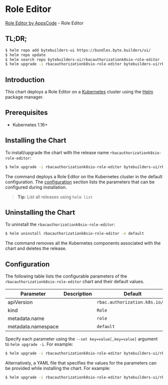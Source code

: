 # Role Editor

[Role Editor by AppsCode](https://byte.builders) - Role Editor

## TL;DR;

```bash
$ helm repo add bytebuilders-ui https://bundles.byte.builders/ui/
$ helm repo update
$ helm search repo bytebuilders-ui/rbacauthorizationk8sio-role-editor --version=v0.4.3
$ helm upgrade -i rbacauthorizationk8sio-role-editor bytebuilders-ui/rbacauthorizationk8sio-role-editor -n default --create-namespace --version=v0.4.3
```

## Introduction

This chart deploys a Role Editor on a [Kubernetes](http://kubernetes.io) cluster using the [Helm](https://helm.sh) package manager.

## Prerequisites

- Kubernetes 1.16+

## Installing the Chart

To install/upgrade the chart with the release name `rbacauthorizationk8sio-role-editor`:

```bash
$ helm upgrade -i rbacauthorizationk8sio-role-editor bytebuilders-ui/rbacauthorizationk8sio-role-editor -n default --create-namespace --version=v0.4.3
```

The command deploys a Role Editor on the Kubernetes cluster in the default configuration. The [configuration](#configuration) section lists the parameters that can be configured during installation.

> **Tip**: List all releases using `helm list`

## Uninstalling the Chart

To uninstall the `rbacauthorizationk8sio-role-editor`:

```bash
$ helm uninstall rbacauthorizationk8sio-role-editor -n default
```

The command removes all the Kubernetes components associated with the chart and deletes the release.

## Configuration

The following table lists the configurable parameters of the `rbacauthorizationk8sio-role-editor` chart and their default values.

|     Parameter      | Description |                  Default                  |
|--------------------|-------------|-------------------------------------------|
| apiVersion         |             | <code>rbac.authorization.k8s.io/v1</code> |
| kind               |             | <code>Role</code>                         |
| metadata.name      |             | <code>role</code>                         |
| metadata.namespace |             | <code>default</code>                      |


Specify each parameter using the `--set key=value[,key=value]` argument to `helm upgrade -i`. For example:

```bash
$ helm upgrade -i rbacauthorizationk8sio-role-editor bytebuilders-ui/rbacauthorizationk8sio-role-editor -n default --create-namespace --version=v0.4.3 --set apiVersion=rbac.authorization.k8s.io/v1
```

Alternatively, a YAML file that specifies the values for the parameters can be provided while
installing the chart. For example:

```bash
$ helm upgrade -i rbacauthorizationk8sio-role-editor bytebuilders-ui/rbacauthorizationk8sio-role-editor -n default --create-namespace --version=v0.4.3 --values values.yaml
```
